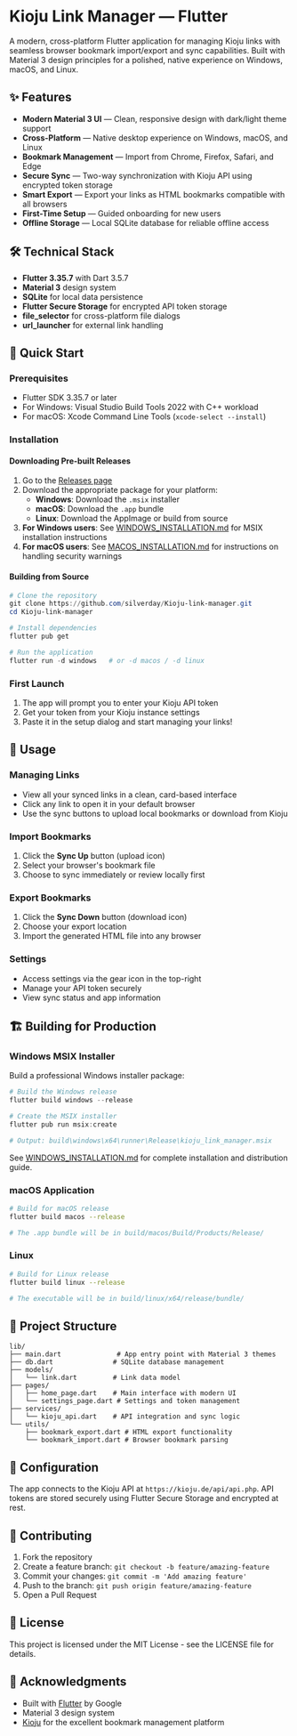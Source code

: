 # Kioju Link Manager — Flutter

A modern, cross-platform Flutter application for managing Kioju links with seamless browser bookmark import/export and sync capabilities. Built with Material 3 design principles for a polished, native experience on Windows, macOS, and Linux.

## ✨ Features

- **Modern Material 3 UI** — Clean, responsive design with dark/light theme support
- **Cross-Platform** — Native desktop experience on Windows, macOS, and Linux
- **Bookmark Management** — Import from Chrome, Firefox, Safari, and Edge
- **Secure Sync** — Two-way synchronization with Kioju API using encrypted token storage
- **Smart Export** — Export your links as HTML bookmarks compatible with all browsers
- **First-Time Setup** — Guided onboarding for new users
- **Offline Storage** — Local SQLite database for reliable offline access

## 🛠 Technical Stack

- **Flutter 3.35.7** with Dart 3.5.7
- **Material 3** design system
- **SQLite** for local data persistence
- **Flutter Secure Storage** for encrypted API token storage
- **file_selector** for cross-platform file dialogs
- **url_launcher** for external link handling

## 🚀 Quick Start

### Prerequisites
- Flutter SDK 3.35.7 or later
- For Windows: Visual Studio Build Tools 2022 with C++ workload
- For macOS: Xcode Command Line Tools (`xcode-select --install`)

### Installation

#### Downloading Pre-built Releases
1. Go to the [Releases page](https://github.com/SilverDay/Kioju-link-manager/releases)
2. Download the appropriate package for your platform:
   - **Windows**: Download the `.msix` installer
   - **macOS**: Download the `.app` bundle
   - **Linux**: Download the AppImage or build from source
3. **For Windows users**: See [WINDOWS_INSTALLATION.md](WINDOWS_INSTALLATION.md) for MSIX installation instructions
4. **For macOS users**: See [MACOS_INSTALLATION.md](MACOS_INSTALLATION.md) for instructions on handling security warnings

#### Building from Source
```powershell
# Clone the repository
git clone https://github.com/silverday/Kioju-link-manager.git
cd Kioju-link-manager

# Install dependencies
flutter pub get

# Run the application
flutter run -d windows   # or -d macos / -d linux
```

### First Launch
1. The app will prompt you to enter your Kioju API token
2. Get your token from your Kioju instance settings
3. Paste it in the setup dialog and start managing your links!

## 📱 Usage

### Managing Links
- View all your synced links in a clean, card-based interface
- Click any link to open it in your default browser
- Use the sync buttons to upload local bookmarks or download from Kioju

### Import Bookmarks
1. Click the **Sync Up** button (upload icon)
2. Select your browser's bookmark file
3. Choose to sync immediately or review locally first

### Export Bookmarks
1. Click the **Sync Down** button (download icon)
2. Choose your export location
3. Import the generated HTML file into any browser

### Settings
- Access settings via the gear icon in the top-right
- Manage your API token securely
- View sync status and app information

## 🏗 Building for Production

### Windows MSIX Installer

Build a professional Windows installer package:

```powershell
# Build the Windows release
flutter build windows --release

# Create the MSIX installer
flutter pub run msix:create

# Output: build\windows\x64\runner\Release\kioju_link_manager.msix
```

See [WINDOWS_INSTALLATION.md](WINDOWS_INSTALLATION.md) for complete installation and distribution guide.

### macOS Application

```bash
# Build for macOS release
flutter build macos --release

# The .app bundle will be in build/macos/Build/Products/Release/
```

### Linux

```bash
# Build for Linux release
flutter build linux --release

# The executable will be in build/linux/x64/release/bundle/
```

## 📁 Project Structure

```
lib/
├── main.dart              # App entry point with Material 3 themes
├── db.dart               # SQLite database management
├── models/
│   └── link.dart         # Link data model
├── pages/
│   ├── home_page.dart    # Main interface with modern UI
│   └── settings_page.dart # Settings and token management
├── services/
│   └── kioju_api.dart    # API integration and sync logic
└── utils/
    ├── bookmark_export.dart # HTML export functionality
    └── bookmark_import.dart # Browser bookmark parsing
```

## 🔧 Configuration

The app connects to the Kioju API at `https://kioju.de/api/api.php`. API tokens are stored securely using Flutter Secure Storage and encrypted at rest.

## 🤝 Contributing

1. Fork the repository
2. Create a feature branch: `git checkout -b feature/amazing-feature`
3. Commit your changes: `git commit -m 'Add amazing feature'`
4. Push to the branch: `git push origin feature/amazing-feature`
5. Open a Pull Request

## 📄 License

This project is licensed under the MIT License - see the LICENSE file for details.

## 🙏 Acknowledgments

- Built with [Flutter](https://flutter.dev/) by Google
- Material 3 design system
- [Kioju](https://kioju.de/) for the excellent bookmark management platform
